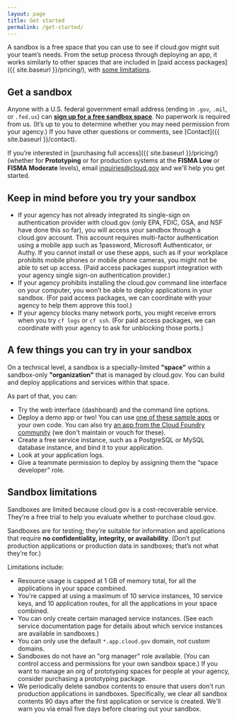 ```yaml
---
layout: page
title: Get started
permalink: /get-started/
---
```


A sandbox is a free space that you can use to see if cloud.gov might suit your team’s needs. From the setup process through deploying an app, it works similarly to other spaces that are included in [paid access packages]({{ site.baseurl }}/pricing/), with [some limitations](#sandbox-limitations).

## Get a sandbox

Anyone with a U.S. federal government email address (ending in `.gov`, `.mil`, or `.fed.us`) can [**sign up for a free sandbox space**](https://account.fr.cloud.gov/signup). No paperwork is required from us. (It’s up to you to determine whether you may need permission from your agency.) If you have other questions or comments, see [Contact]({{ site.baseurl }}/contact).

If you’re interested in [purchasing full access]({{ site.baseurl }}/pricing/) (whether for **Prototyping** or for production systems at the **FISMA Low** or **FISMA Moderate** levels), email [inquiries@cloud.gov](mailto:inquiries@cloud.gov) and we'll help you get started.

## Keep in mind before you try your sandbox

* If your agency has not already integrated its single-sign on authentication provider with cloud.gov (only EPA, FDIC, GSA, and NSF have done this so far), you will access your sandbox through a cloud.gov account. This account requires multi-factor authentication using a mobile app such as 1password, Microsoft Authenticator, or Authy. If you cannot install or use these apps, such as if your workplace prohibits mobile phones or mobile phone cameras, you might not be able to set up access. (Paid access packages support integration with your agency single sign-on authentication provider.)
* If your agency prohibits installing the cloud.gov command line interface on your computer, you won’t be able to deploy applications in your sandbox. (For paid access packages, we can coordinate with your agency to help them approve this tool.)
* If your agency blocks many network ports, you might receive errors when you try `cf logs` or `cf ssh`. (For paid access packages, we can coordinate with your agency to ask for unblocking those ports.)

## A few things you can try in your sandbox

On a technical level, a sandbox is a specially-limited **"space"** within a sandbox-only **"organization"** that is managed by cloud.gov. You can build and deploy applications and services within that space.

As part of that, you can:

* Try the web interface (dashboard) and the command line options.
* Deploy a demo app or two! You can use [one of these sample apps](https://github.com/cloud-gov/cf-hello-worlds) or your own code. You can also try [an app from the Cloud Foundry community](https://github.com/cloudfoundry-samples) (we don't maintain or vouch for these).
* Create a free service instance, such as a PostgreSQL or MySQL database instance, and bind it to your application.
* Look at your application logs.
* Give a teammate permission to deploy by assigning them the “space developer” role.

## Sandbox limitations

Sandboxes are limited because cloud.gov is a cost-recoverable service. They’re a free trial to help you evaluate whether to purchase cloud.gov.

Sandboxes are for testing; they’re suitable for information and applications that require **no confidentiality, integrity, or availability**. (Don’t put production applications or production data in sandboxes; that’s not what they’re for.)

Limitations include:

* Resource usage is capped at 1 GB of memory total, for all the applications in your space combined.
* You're capped at using a maximum of 10 service instances, 10 service keys, and 10 application routes, for all the applications in your space combined.
* You can only create certain managed service instances. (See each service documentation page for details about which service instances are available in sandboxes.)
* You can only use the default `*.app.cloud.gov` domain, not custom domains.
* Sandboxes do not have an "org manager" role available. (You can control access and permissions for your own sandbox space.) If you want to manage an org of prototyping spaces for people at your agency, consider purchasing a prototyping package.
* We periodically delete sandbox contents to ensure that users don't run production applications in sandboxes. Specifically, we clear all sandbox contents 90 days after the first application or service is created. We'll warn you via email five days before clearing out your sandbox.
